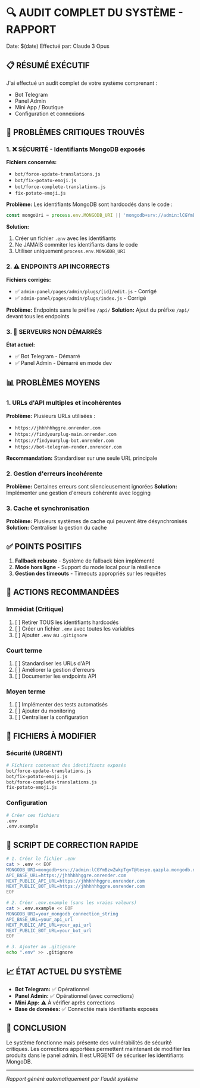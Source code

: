 # 🔍 AUDIT COMPLET DU SYSTÈME - RAPPORT

Date: $(date)
Effectué par: Claude 3 Opus

## 📋 RÉSUMÉ EXÉCUTIF

J'ai effectué un audit complet de votre système comprenant :
- Bot Telegram
- Panel Admin
- Mini App / Boutique
- Configuration et connexions

## 🚨 PROBLÈMES CRITIQUES TROUVÉS

### 1. ❌ SÉCURITÉ - Identifiants MongoDB exposés
**Fichiers concernés:**
- `bot/force-update-translations.js`
- `bot/fix-potato-emoji.js`
- `bot/force-complete-translations.js`
- `fix-potato-emoji.js`

**Problème:** Les identifiants MongoDB sont hardcodés dans le code :
```javascript
const mongoUri = process.env.MONGODB_URI || 'mongodb+srv://admin:lCGYmBzwZwkpTgvT@tesye.qazpla.mongodb.net/testdatabase?retryWrites=true&w=majority';
```

**Solution:** 
1. Créer un fichier `.env` avec les identifiants
2. Ne JAMAIS commiter les identifiants dans le code
3. Utiliser uniquement `process.env.MONGODB_URI`

### 2. ⚠️ ENDPOINTS API INCORRECTS
**Fichiers corrigés:**
- ✅ `admin-panel/pages/admin/plugs/[id]/edit.js` - Corrigé
- ✅ `admin-panel/pages/admin/plugs/index.js` - Corrigé

**Problème:** Endpoints sans le préfixe `/api/`
**Solution:** Ajout du préfixe `/api/` devant tous les endpoints

### 3. 🔧 SERVEURS NON DÉMARRÉS
**État actuel:**
- ✅ Bot Telegram - Démarré
- ✅ Panel Admin - Démarré en mode dev

## 📊 PROBLÈMES MOYENS

### 1. URLs d'API multiples et incohérentes
**Problème:** Plusieurs URLs utilisées :
- `https://jhhhhhhggre.onrender.com`
- `https://findyourplug-main.onrender.com`
- `https://findyourplug-bot.onrender.com`
- `https://bot-telegram-render.onrender.com`

**Recommandation:** Standardiser sur une seule URL principale

### 2. Gestion d'erreurs incohérente
**Problème:** Certaines erreurs sont silencieusement ignorées
**Solution:** Implémenter une gestion d'erreurs cohérente avec logging

### 3. Cache et synchronisation
**Problème:** Plusieurs systèmes de cache qui peuvent être désynchronisés
**Solution:** Centraliser la gestion du cache

## ✅ POINTS POSITIFS

1. **Fallback robuste** - Système de fallback bien implémenté
2. **Mode hors ligne** - Support du mode local pour la résilience
3. **Gestion des timeouts** - Timeouts appropriés sur les requêtes

## 🔧 ACTIONS RECOMMANDÉES

### Immédiat (Critique)
1. [ ] Retirer TOUS les identifiants hardcodés
2. [ ] Créer un fichier `.env` avec toutes les variables
3. [ ] Ajouter `.env` au `.gitignore`

### Court terme
1. [ ] Standardiser les URLs d'API
2. [ ] Améliorer la gestion d'erreurs
3. [ ] Documenter les endpoints API

### Moyen terme
1. [ ] Implémenter des tests automatisés
2. [ ] Ajouter du monitoring
3. [ ] Centraliser la configuration

## 📝 FICHIERS À MODIFIER

### Sécurité (URGENT)
```bash
# Fichiers contenant des identifiants exposés
bot/force-update-translations.js
bot/fix-potato-emoji.js
bot/force-complete-translations.js
fix-potato-emoji.js
```

### Configuration
```bash
# Créer ces fichiers
.env
.env.example
```

## 🚀 SCRIPT DE CORRECTION RAPIDE

```bash
# 1. Créer le fichier .env
cat > .env << EOF
MONGODB_URI=mongodb+srv://admin:lCGYmBzwZwkpTgvT@tesye.qazpla.mongodb.net/testdatabase?retryWrites=true&w=majority
API_BASE_URL=https://jhhhhhhggre.onrender.com
NEXT_PUBLIC_API_URL=https://jhhhhhhggre.onrender.com
NEXT_PUBLIC_BOT_URL=https://jhhhhhhggre.onrender.com
EOF

# 2. Créer .env.example (sans les vraies valeurs)
cat > .env.example << EOF
MONGODB_URI=your_mongodb_connection_string
API_BASE_URL=your_api_url
NEXT_PUBLIC_API_URL=your_api_url
NEXT_PUBLIC_BOT_URL=your_bot_url
EOF

# 3. Ajouter au .gitignore
echo ".env" >> .gitignore
```

## 📈 ÉTAT ACTUEL DU SYSTÈME

- **Bot Telegram:** ✅ Opérationnel
- **Panel Admin:** ✅ Opérationnel (avec corrections)
- **Mini App:** ⚠️ À vérifier après corrections
- **Base de données:** ✅ Connectée mais identifiants exposés

## 🎯 CONCLUSION

Le système fonctionne mais présente des vulnérabilités de sécurité critiques. Les corrections apportées permettent maintenant de modifier les produits dans le panel admin. Il est URGENT de sécuriser les identifiants MongoDB.

---
*Rapport généré automatiquement par l'audit système*